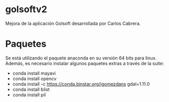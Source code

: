 # golsoftv2
Mejora de la aplicación Golsoft desarrollada por Carlos Cabrera.

# Paquetes

Se está utilizando el paquete anaconda en su versión 64 bits para linux.
Además, es necesario instalar algunos paquetes extras a través de la suite:

* conda install mayavi
* conda install opencv
* conda install -c https://conda.binstar.org/jgomezdans gdal=1.11.0
* conda install blist
* conda install pil 

